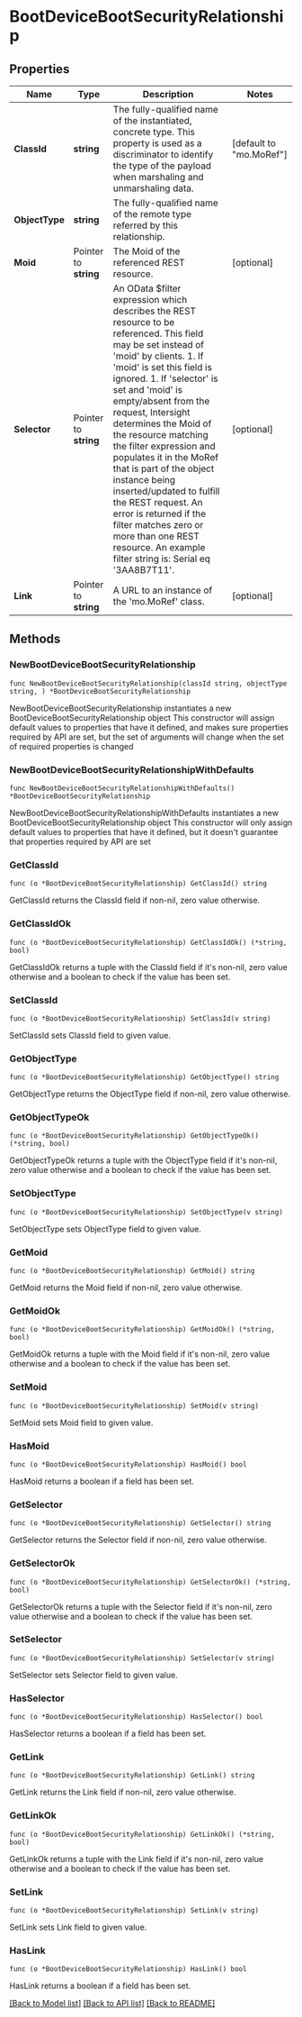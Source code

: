 # BootDeviceBootSecurityRelationship

## Properties

Name | Type | Description | Notes
------------ | ------------- | ------------- | -------------
**ClassId** | **string** | The fully-qualified name of the instantiated, concrete type. This property is used as a discriminator to identify the type of the payload when marshaling and unmarshaling data. | [default to "mo.MoRef"]
**ObjectType** | **string** | The fully-qualified name of the remote type referred by this relationship. | 
**Moid** | Pointer to **string** | The Moid of the referenced REST resource. | [optional] 
**Selector** | Pointer to **string** | An OData $filter expression which describes the REST resource to be referenced. This field may be set instead of &#39;moid&#39; by clients. 1. If &#39;moid&#39; is set this field is ignored. 1. If &#39;selector&#39; is set and &#39;moid&#39; is empty/absent from the request, Intersight determines the Moid of the resource matching the filter expression and populates it in the MoRef that is part of the object instance being inserted/updated to fulfill the REST request. An error is returned if the filter matches zero or more than one REST resource. An example filter string is: Serial eq &#39;3AA8B7T11&#39;. | [optional] 
**Link** | Pointer to **string** | A URL to an instance of the &#39;mo.MoRef&#39; class. | [optional] 

## Methods

### NewBootDeviceBootSecurityRelationship

`func NewBootDeviceBootSecurityRelationship(classId string, objectType string, ) *BootDeviceBootSecurityRelationship`

NewBootDeviceBootSecurityRelationship instantiates a new BootDeviceBootSecurityRelationship object
This constructor will assign default values to properties that have it defined,
and makes sure properties required by API are set, but the set of arguments
will change when the set of required properties is changed

### NewBootDeviceBootSecurityRelationshipWithDefaults

`func NewBootDeviceBootSecurityRelationshipWithDefaults() *BootDeviceBootSecurityRelationship`

NewBootDeviceBootSecurityRelationshipWithDefaults instantiates a new BootDeviceBootSecurityRelationship object
This constructor will only assign default values to properties that have it defined,
but it doesn't guarantee that properties required by API are set

### GetClassId

`func (o *BootDeviceBootSecurityRelationship) GetClassId() string`

GetClassId returns the ClassId field if non-nil, zero value otherwise.

### GetClassIdOk

`func (o *BootDeviceBootSecurityRelationship) GetClassIdOk() (*string, bool)`

GetClassIdOk returns a tuple with the ClassId field if it's non-nil, zero value otherwise
and a boolean to check if the value has been set.

### SetClassId

`func (o *BootDeviceBootSecurityRelationship) SetClassId(v string)`

SetClassId sets ClassId field to given value.


### GetObjectType

`func (o *BootDeviceBootSecurityRelationship) GetObjectType() string`

GetObjectType returns the ObjectType field if non-nil, zero value otherwise.

### GetObjectTypeOk

`func (o *BootDeviceBootSecurityRelationship) GetObjectTypeOk() (*string, bool)`

GetObjectTypeOk returns a tuple with the ObjectType field if it's non-nil, zero value otherwise
and a boolean to check if the value has been set.

### SetObjectType

`func (o *BootDeviceBootSecurityRelationship) SetObjectType(v string)`

SetObjectType sets ObjectType field to given value.


### GetMoid

`func (o *BootDeviceBootSecurityRelationship) GetMoid() string`

GetMoid returns the Moid field if non-nil, zero value otherwise.

### GetMoidOk

`func (o *BootDeviceBootSecurityRelationship) GetMoidOk() (*string, bool)`

GetMoidOk returns a tuple with the Moid field if it's non-nil, zero value otherwise
and a boolean to check if the value has been set.

### SetMoid

`func (o *BootDeviceBootSecurityRelationship) SetMoid(v string)`

SetMoid sets Moid field to given value.

### HasMoid

`func (o *BootDeviceBootSecurityRelationship) HasMoid() bool`

HasMoid returns a boolean if a field has been set.

### GetSelector

`func (o *BootDeviceBootSecurityRelationship) GetSelector() string`

GetSelector returns the Selector field if non-nil, zero value otherwise.

### GetSelectorOk

`func (o *BootDeviceBootSecurityRelationship) GetSelectorOk() (*string, bool)`

GetSelectorOk returns a tuple with the Selector field if it's non-nil, zero value otherwise
and a boolean to check if the value has been set.

### SetSelector

`func (o *BootDeviceBootSecurityRelationship) SetSelector(v string)`

SetSelector sets Selector field to given value.

### HasSelector

`func (o *BootDeviceBootSecurityRelationship) HasSelector() bool`

HasSelector returns a boolean if a field has been set.

### GetLink

`func (o *BootDeviceBootSecurityRelationship) GetLink() string`

GetLink returns the Link field if non-nil, zero value otherwise.

### GetLinkOk

`func (o *BootDeviceBootSecurityRelationship) GetLinkOk() (*string, bool)`

GetLinkOk returns a tuple with the Link field if it's non-nil, zero value otherwise
and a boolean to check if the value has been set.

### SetLink

`func (o *BootDeviceBootSecurityRelationship) SetLink(v string)`

SetLink sets Link field to given value.

### HasLink

`func (o *BootDeviceBootSecurityRelationship) HasLink() bool`

HasLink returns a boolean if a field has been set.


[[Back to Model list]](../README.md#documentation-for-models) [[Back to API list]](../README.md#documentation-for-api-endpoints) [[Back to README]](../README.md)


